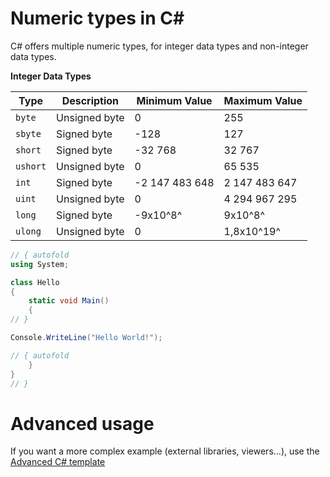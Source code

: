 # Numeric types in C#

C# offers multiple numeric types, for integer data types and non-integer data types.

**Integer Data Types**

| Type | Description | Minimum Value | Maximum Value |
|-|-|-|-|
| `byte` | Unsigned byte | 0 | 255 |
| `sbyte` | Signed byte | -128 | 127 |
| `short` | Signed byte | -32 768 | 32 767 |
| `ushort` | Unsigned byte | 0 | 65 535 |
| `int` | Signed byte | -2 147 483 648 | 2 147 483 647 |
| `uint` | Unsigned byte | 0 | 4 294 967 295 |
| `long` | Signed byte | -9x10^8^ | 9x10^8^ |
| `ulong` | Unsigned byte | 0 | 1,8x10^19^ |


```C# runnable
// { autofold
using System;

class Hello 
{
    static void Main() 
    {
// }

Console.WriteLine("Hello World!");

// { autofold
    }
}
// }
```

# Advanced usage

If you want a more complex example (external libraries, viewers...), use the [Advanced C# template](https://tech.io/select-repo/386)
